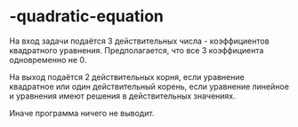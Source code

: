 # -quadratic-equation
На вход задачи подаётся 3 действительных числа - коэффициентов квадратного уравнения. Предполагается, что все 3 коэффициента одновременно не 0.

На выход подаётся 2 действительных корня, если уравнение квадратное или один действительный корень, если уравнение линейное и уравнения имеют решения в действительных значениях.

Иначе программа ничего не выводит.
